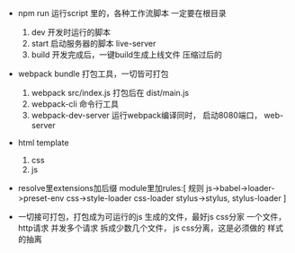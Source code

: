 - npm run 运行script 里的，各种工作流脚本
  一定要在根目录
  1. dev 开发时运行的脚本
  2. start 启动服务器的脚本
    live-server
  3. build 开发完成后，一键build生成上线文件
    压缩过后的
- webpack bundle 打包工具，一切皆可打包
  1. webpack src/index.js 打包后在 dist/main.js
  2. webpack-cli 命令行工具
  3. webpack-dev-server 运行webpack编译同时， 启动8080端口， web-server

- html template
  1. css
  2. js

- resolve里extensions加后缀
  module里加rules:[
      规则
      js->babel->loader->preset-env
      css->style-loader
      css-loader
      stylus->stylus,
      stylus-loader
  ]

- 一切接可打包，打包成为可运行的js
  生成的文件，最好js  css分家
  一个文件，http请求
  并发多个请求  拆成少数几个文件，
  js  css分离，这是必须做的
  样式的抽离